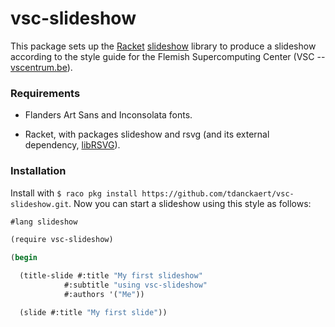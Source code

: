 vsc-slideshow
=============
This package sets up the [Racket](https://racket-lang.org)
[slideshow](https://docs.racket-lang.org/slideshow/index.html) library
to produce a slideshow according to the style guide for the Flemish
Supercomputing Center (VSC -- [vscentrum.be](https://vscentrum.be)).

### Requirements ###

- Flanders Art Sans and Inconsolata fonts.

- Racket, with packages slideshow and rsvg (and its external
dependency, [libRSVG](https://wiki.gnome.org/Projects/LibRsvg)).

### Installation ###

Install with `$ raco pkg install
https://github.com/tdanckaert/vsc-slideshow.git`.  Now you can start a
slideshow using this style as follows:

```scheme
#lang slideshow

(require vsc-slideshow)

(begin

  (title-slide #:title "My first slideshow"
		    #:subtitle "using vsc-slideshow"
		    #:authors '("Me"))

  (slide #:title "My first slide"))
```
